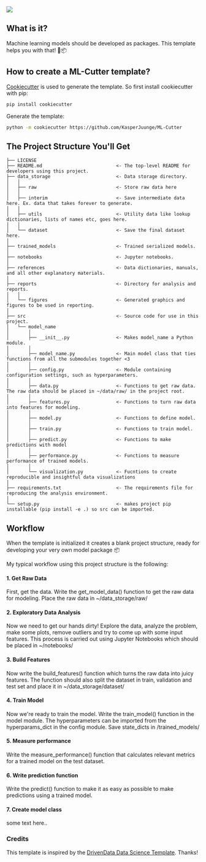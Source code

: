 <img src="https://raw.githubusercontent.com/KasperJuunge/mlcutter/main/mlcutter-color.png" align="center">

## What is it?
Machine learning models should be developed as packages. This template helps you with that! 💪📦



## How to create a ML-Cutter template?
[Cookiecutter](https://github.com/cookiecutter/cookiecutter) is used to generate the template. So first install cookiecutter with pip:

``` bash
pip install cookiecutter
```
Generate the template:
``` bash
python -m cookiecutter https://github.com/KasperJuunge/ML-Cutter
```



## The Project Structure You'll Get

```
├── LICENSE
├── README.md                           <- The top-level README for developers using this project.
├── data_storage                        <- Data storage directory.
│   │
│   ├── raw                             <- Store raw data here
│   │
│   ├── interim                         <- Save intermediate data here. Ex. data that takes forever to generate.        
│   │
│   ├── utils                           <- Utility data like lookup dictionaries, lists of names etc, goes here.
│   │
│   └── dataset                         <- Save the final dataset here. 
│
├── trained_models                      <- Trained serialized models.
│
├── notebooks                           <- Jupyter notebooks.
│
├── references                          <- Data dictionaries, manuals, and all other explanatory materials.
│
├── reports                             <- Directory for analysis and reports.
│   │
│   └── figures                         <- Generated graphics and figures to be used in reporting.
│
├── src                                 <- Source code for use in this project.
│   └── model_name
│       │
│       ├── __init__.py                 <- Makes model_name a Python module.
│       │        
│       ├── model_name.py               <- Main model class that ties functions from all the submodules together <3
│       │
│       ├── config.py                   <- Module containing configuration settings, such as hyperparameters.
│       │ 
│       ├── data.py                     <- Functions to get raw data. The raw data should be placed in ~/data/raw/ in the project root.
│       │
│       ├── features.py                 <- Functions to turn raw data into features for modeling.     
│       │
│       ├── model.py                    <- Functions to define model.
│       │
│       ├── train.py                    <- Functions to train model.
│       │
│       ├── predict.py                  <- Functions to make predictions with model
│       │
│       ├── performance.py              <- Functions to measure performance of trained models.     
│       │
│       └── visualization.py            <- Fucntions to create reproducible and insightful data visualizations 
│
├── requirements.txt                    <- The requirements file for reproducing the analysis environment. 
│                                       
└── setup.py                            <- makes project pip installable (pip install -e .) so src can be imported.
```



## Workflow

When the template is initialized it creates a blank project structure, ready for developing your very own model package 📦

My typical workflow using this project structure is the following:

#### 1. Get Raw Data
First, get the data. Write the get_model_data() function to get the raw data for modeling. Place the raw data in ~/data_storage/raw/

#### 2. Exploratory Data Analysis
Now we need to get our hands dirty! Explore the data, analyze the problem, make some plots, remove outliers and try to come up with some input features. This process is carried out using Jupyter Notebooks which should be placed in ~/notebooks/

#### 3. Build Features
Now write the build_features() function which turns the raw data into juicy features. The function should also split the dataset in train, validation and test set and place it in ~/data_storage/dataset/

#### 4. Train Model
Now we're ready to train the model. Write the train_model() function in the model module. The hyperparameters can be imported from the hyperparams_dict in the config module. Save state_dicts in /trained_models/

#### 5. Measure performance
Write the measure_performance() function that calculates relevant metrics for a trained model on the test dataset.

#### 6. Write prediction function
Write the predict() function to make it as easy as possible to make predictions using a trained model.

#### 7. Create model class
some text here..

### Credits

This template is inspired by the [DrivenData Data Science Template](https://github.com/drivendata/cookiecutter-data-science). Thanks!



